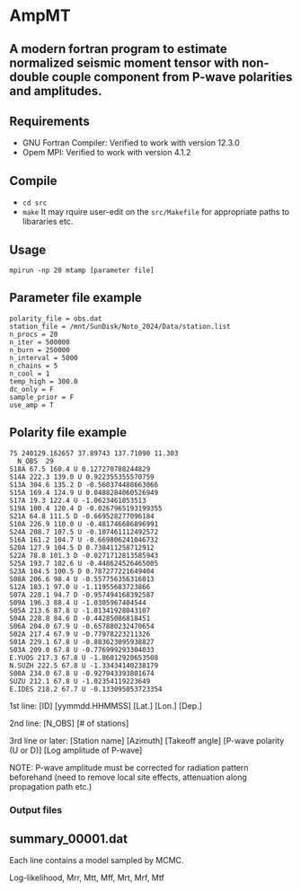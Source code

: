 # AmpMT
## A modern fortran program to estimate normalized seismic moment tensor with non-double couple component from P-wave polarities and amplitudes. 

## Requirements
* GNU Fortran Compiler: Verified to work with version 12.3.0
* Opem MPI: Verified to work with version 4.1.2

## Compile 
* `cd src`
* `make`
It may rquire user-edit on the `src/Makefile` for appropriate paths to libararies etc.

## Usage 
`mpirun -np 20 mtamp [parameter file]`

## Parameter file example
```
polarity_file = obs.dat
station_file = /mnt/SunDisk/Noto_2024/Data/station.list
n_procs = 20
n_iter = 500000
n_burn = 250000
n_interval = 5000
n_chains = 5
n_cool = 1
temp_high = 300.0
dc_only = F
sample_prior = F
use_amp = T
```

## Polarity file example
```
75 240129.162657 37.89743 137.71090 11.303
  N_OBS  29
S18A 67.5 160.4 U 0.127270788244829
S14A 222.3 139.0 U 0.922355355570759
S13A 304.6 135.2 D -0.560374488663066
S15A 169.4 124.9 U 0.0488284060526949
S17A 19.3 122.4 U -1.0623461853513
S19A 100.4 120.4 D -0.0267965193199355
S21A 64.8 111.5 D -0.669528277096184
S10A 226.9 110.0 U -0.481746686896991
S24A 208.7 107.5 U -0.107461112492572
S16A 161.2 104.7 U -0.669806241046732
S20A 127.9 104.5 D 0.738411258712912
S22A 78.8 101.3 D -0.0271712813585943
S25A 193.7 102.6 U -0.448624526465005
S23A 104.5 100.5 D 0.787277221649404
S08A 206.6 98.4 U -0.557756356316013
S12A 183.1 97.0 U -1.11955683723866
S07A 228.1 94.7 D -0.957494168392587
S09A 196.3 88.4 U -1.0305967404544
S05A 213.6 87.8 U -1.01341928043107
S04A 228.8 84.6 D -0.44285086818451
S06A 204.0 67.9 U -0.657880232470654
S02A 217.4 67.9 U -0.77978223211326
S01A 229.1 67.8 U -0.883623095938827
S03A 209.0 67.8 U -0.776999293304033
E.YUOS 217.3 67.8 U -1.86012920653508
N.SUZH 222.5 67.8 U -1.33434140238179
S00A 234.0 67.8 U -0.927943393801674
SUZU 212.1 67.8 U -1.02354119223649
E.IDES 218.2 67.7 U -0.133095053723354
```
1st line: [ID]  [yymmdd.HHMMSS] [Lat.] [Lon.] [Dep.]

2nd line: [N_OBS] [# of stations]

3rd line or later: [Station name] [Azimuth] [Takeoff angle] [P-wave polarity (U or D)] [Log amplitude of P-wave]

NOTE: P-wave amplitude must be corrected for radiation pattern beforehand (need to remove local site effects, attenuation along propagation path etc.)

### Output files

## summary_00001.dat
Each line contains a model sampled by MCMC.

Log-likelihood, Mrr, Mtt, Mff, Mrt, Mrf, Mtf 



